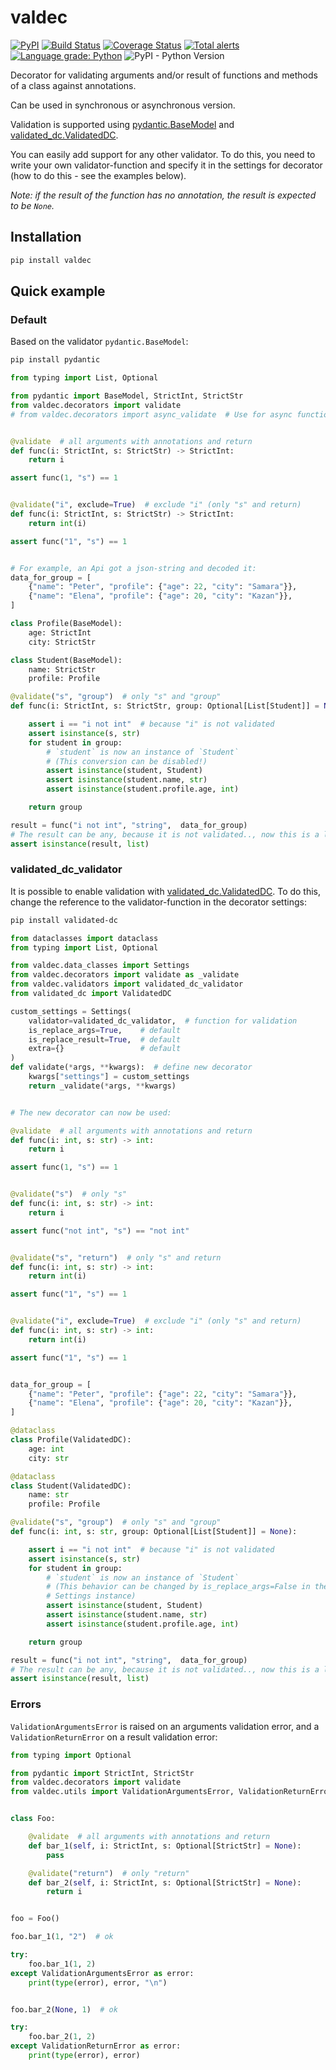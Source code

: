 # valdec

[![PyPI](https://img.shields.io/pypi/v/valdec)](https://pypi.org/project/valdec) [![Build Status](https://travis-ci.com/EvgeniyBurdin/valdec.svg?branch=main)](https://travis-ci.com/EvgeniyBurdin/valdec) [![Coverage Status](https://coveralls.io/repos/github/EvgeniyBurdin/valdec/badge.svg?branch=main)](https://coveralls.io/github/EvgeniyBurdin/valdec?branch=main) [![Total alerts](https://img.shields.io/lgtm/alerts/g/EvgeniyBurdin/valdec.svg?logo=lgtm&logoWidth=18)](https://lgtm.com/projects/g/EvgeniyBurdin/valdec/alerts/) [![Language grade: Python](https://img.shields.io/lgtm/grade/python/g/EvgeniyBurdin/valdec.svg?logo=lgtm&logoWidth=18)](https://lgtm.com/projects/g/EvgeniyBurdin/valdec/context:python) ![PyPI - Python Version](https://img.shields.io/pypi/pyversions/valdec)

Decorator for validating arguments and/or result of functions and methods of a class against annotations.

Can be used in synchronous or asynchronous version.

Validation is supported using [pydantic.BaseModel](https://github.com/samuelcolvin/pydantic) and [validated_dc.ValidatedDC](https://github.com/EvgeniyBurdin/validated_dc).

You can easily add support for any other validator. To do this, you need to write your own validator-function and specify it in the settings for decorator (how to do this - see the examples below).

*Note: if the result of the function has no annotation, the result is expected to be `None`.*

## Installation

```bash
pip install valdec
```

## Quick example

### Default

Based on the validator `pydantic.BaseModel`:

```bash
pip install pydantic
```

```python
from typing import List, Optional

from pydantic import BaseModel, StrictInt, StrictStr
from valdec.decorators import validate
# from valdec.decorators import async_validate  # Use for async functions


@validate  # all arguments with annotations and return
def func(i: StrictInt, s: StrictStr) -> StrictInt:
    return i

assert func(1, "s") == 1


@validate("i", exclude=True)  # exclude "i" (only "s" and return)
def func(i: StrictInt, s: StrictStr) -> StrictInt:
    return int(i)

assert func("1", "s") == 1


# For example, an Api got a json-string and decoded it:
data_for_group = [
    {"name": "Peter", "profile": {"age": 22, "city": "Samara"}},
    {"name": "Elena", "profile": {"age": 20, "city": "Kazan"}},
]

class Profile(BaseModel):
    age: StrictInt
    city: StrictStr

class Student(BaseModel):
    name: StrictStr
    profile: Profile

@validate("s", "group")  # only "s" and "group"
def func(i: StrictInt, s: StrictStr, group: Optional[List[Student]] = None):

    assert i == "i not int"  # because "i" is not validated
    assert isinstance(s, str)
    for student in group:
        # `student` is now an instance of `Student`
        # (This conversion can be disabled!)
        assert isinstance(student, Student)
        assert isinstance(student.name, str)
        assert isinstance(student.profile.age, int)

    return group

result = func("i not int", "string",  data_for_group)
# The result can be any, because it is not validated.., now this is a list:
assert isinstance(result, list)
```

### validated_dc_validator

It is possible to enable validation with [validated_dc.ValidatedDC](https://github.com/EvgeniyBurdin/validated_dc). To do this, change the reference to the validator-function in the decorator settings:

```bash
pip install validated-dc
```

```python
from dataclasses import dataclass
from typing import List, Optional

from valdec.data_classes import Settings
from valdec.decorators import validate as _validate
from valdec.validators import validated_dc_validator
from validated_dc import ValidatedDC

custom_settings = Settings(
    validator=validated_dc_validator,  # function for validation
    is_replace_args=True,    # default
    is_replace_result=True,  # default
    extra={}                 # default
)
def validate(*args, **kwargs):  # define new decorator
    kwargs["settings"] = custom_settings
    return _validate(*args, **kwargs)


# The new decorator can now be used:

@validate  # all arguments with annotations and return
def func(i: int, s: str) -> int:
    return i

assert func(1, "s") == 1


@validate("s")  # only "s"
def func(i: int, s: str) -> int:
    return i

assert func("not int", "s") == "not int"


@validate("s", "return")  # only "s" and return
def func(i: int, s: str) -> int:
    return int(i)

assert func("1", "s") == 1


@validate("i", exclude=True)  # exclude "i" (only "s" and return)
def func(i: int, s: str) -> int:
    return int(i)

assert func("1", "s") == 1


data_for_group = [
    {"name": "Peter", "profile": {"age": 22, "city": "Samara"}},
    {"name": "Elena", "profile": {"age": 20, "city": "Kazan"}},
]

@dataclass
class Profile(ValidatedDC):
    age: int
    city: str

@dataclass
class Student(ValidatedDC):
    name: str
    profile: Profile

@validate("s", "group")  # only "s" and "group"
def func(i: int, s: str, group: Optional[List[Student]] = None):

    assert i == "i not int"  # because "i" is not validated
    assert isinstance(s, str)
    for student in group:
        # `student` is now an instance of `Student`
        # (This behavior can be changed by is_replace_args=False in the
        # Settings instance)
        assert isinstance(student, Student)
        assert isinstance(student.name, str)
        assert isinstance(student.profile.age, int)

    return group

result = func("i not int", "string",  data_for_group)
# The result can be any, because it is not validated.., now this is a list:
assert isinstance(result, list)
```

### Errors

`ValidationArgumentsError` is raised on an arguments validation error, and a `ValidationReturnError` on a result validation error:  

```python
from typing import Optional

from pydantic import StrictInt, StrictStr
from valdec.decorators import validate
from valdec.utils import ValidationArgumentsError, ValidationReturnError


class Foo:

    @validate  # all arguments with annotations and return
    def bar_1(self, i: StrictInt, s: Optional[StrictStr] = None):
        pass

    @validate("return")  # only "return"
    def bar_2(self, i: StrictInt, s: Optional[StrictStr] = None):
        return i


foo = Foo()

foo.bar_1(1, "2")  # ok

try:
    foo.bar_1(1, 2)
except ValidationArgumentsError as error:
    print(type(error), error, "\n")


foo.bar_2(None, 1)  # ok

try:
    foo.bar_2(1, 2)
except ValidationReturnError as error:
    print(type(error), error)
```
